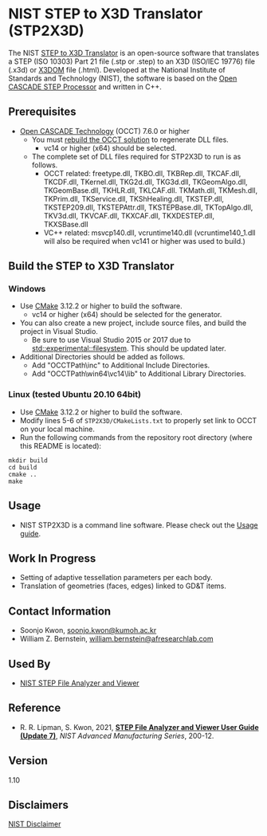 # NIST STEP to X3D Translator (STP2X3D)
The NIST [STEP to X3D Translator](https://www.nist.gov/services-resources/software/step-x3d-translator) is an open-source software that translates a STEP (ISO 10303) Part 21 file (.stp or .step) to an X3D (ISO/IEC 19776) file (.x3d) or [X3DOM](https://www.x3dom.org/) file (.html). Developed at the National Institute of Standards and Technology (NIST), the software is based on the [Open CASCADE STEP Processor](https://dev.opencascade.org/doc/overview/html/occt_user_guides__step.html) and written in C++.  

## Prerequisites
- [Open CASCADE Technology](https://www.opencascade.com/content/latest-release) (OCCT) 7.6.0 or higher
  - You must [rebuild the OCCT solution](https://dev.opencascade.org/doc/occt-7.6.0/overview/html/build_upgrade__building_occt.html) to regenerate DLL files.
    - vc14 or higher (x64) should be selected.
  - The complete set of DLL files required for STP2X3D to run is as follows.
    - OCCT related: freetype.dll, TKBO.dll, TKBRep.dll, TKCAF.dll, TKCDF.dll, TKernel.dll, TKG2d.dll, TKG3d.dll, TKGeomAlgo.dll, TKGeomBase.dll, TKHLR.dll, TKLCAF.dll. TKMath.dll, TKMesh.dll, TKPrim.dll, TKService.dll, TKShHealing.dll, TKSTEP.dll, TKSTEP209.dll, TKSTEPAttr.dll, TKSTEPBase.dll, TKTopAlgo.dll, TKV3d.dll, TKVCAF.dll, TKXCAF.dll, TKXDESTEP.dll, TKXSBase.dll
    - VC++ related: msvcp140.dll, vcruntime140.dll (vcruntime140_1.dll will also be required when vc141 or higher was used to build.)
    
## Build the STEP to X3D Translator 

  ### Windows
  - Use [CMake](https://cmake.org/) 3.12.2 or higher to build the software.
    - vc14 or higher (x64) should be selected for the generator.
  - You can also create a new project, include source files, and build the project in Visual Studio.
    - Be sure to use Visual Studio 2015 or 2017 due to [std::experimental::filesystem](https://docs.microsoft.com/en-us/cpp/standard-library/filesystem?view=msvc-150). This should be updated later.
  - Additional Directories should be added as follows.
    - Add "OCCTPath\inc" to Additional Include Directories.
    - Add "OCCTPath\win64\vc14\lib" to Additional Library Directories.
  
  ### Linux (tested Ubuntu 20.10 64bit)
  - Use [CMake](https://cmake.org/) 3.12.2 or higher to build the software.
  - Modify lines 5-6 of ``STP2X3D/CMakeLists.txt`` to properly set link to OCCT on your local machine.
  - Run the following commands from the repository root directory (where this README is located):
  ```
  mkdir build
  cd build  
  cmake ..
  make
  ```
  
## Usage
- NIST STP2X3D is a command line software. Please check out the [Usage guide](USAGE.md).

## Work In Progress
- Setting of adaptive tessellation parameters per each body.
- Translation of geometries (faces, edges) linked to GD&T items.

## Contact Information
- Soonjo Kwon, soonjo.kwon@kumoh.ac.kr
- William Z. Bernstein, william.bernstein@afresearchlab.com

## Used By
- [NIST STEP File Analyzer and Viewer](https://www.nist.gov/services-resources/software/step-file-analyzer-and-viewer)

## Reference
- R. R. Lipman, S. Kwon, 2021, [**STEP File Analyzer and Viewer User Guide (Update 7)**](https://nvlpubs.nist.gov/nistpubs/ams/NIST.AMS.200-12.pdf), *NIST Advanced Manufacturing Series*, 200-12.

## Version
1.10

## Disclaimers
[NIST Disclaimer](https://www.nist.gov/disclaimer)
